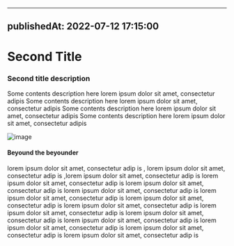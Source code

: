 <!-- ---
title: "Second Readme page"
description: "First Readme page"
head:
    meta:
        - name: 'keywors'
            content: 'nuxt, vue, content'
        - name: 'robots'
            content: 'index, follow'
        - name: 'author'
            content: 'LemonLabs'
        - name: 'copyright'
            content: '@2024 LemonLabs'
--- -->
---
publishedAt: 2022-07-12 17:15:00
---

# Second Title

### Second title description
Some contents description here 
lorem ipsum dolor sit amet, consectetur adipis
Some contents description here 
lorem ipsum dolor sit amet, consectetur adipis
Some contents description here 
lorem ipsum dolor sit amet, consectetur adipis
Some contents description here 
lorem ipsum dolor sit amet, consectetur adipis

![image](/Images/upopp-logo.png)

#### Beyound the beyounder
lorem ipsum dolor sit amet, consectetur adip is , lorem ipsum dolor sit amet, consectetur adip is ,lorem ipsum dolor sit amet, consectetur adip is lorem ipsum dolor sit amet, consectetur adip is lorem ipsum dolor sit amet, consectetur adip is lorem ipsum dolor sit amet, consectetur adip is lorem ipsum dolor sit amet, consectetur adip is lorem ipsum dolor sit amet, consectetur adip is lorem ipsum dolor sit amet, consectetur adip is lorem ipsum dolor sit amet, consectetur adip is lorem ipsum dolor sit amet, consectetur adip is lorem ipsum dolor sit amet, consectetur adip is lorem ipsum dolor sit amet, consectetur adip is lorem ipsum dolor sit amet, consectetur adip is lorem ipsum dolor sit amet, consectetur adip is 

